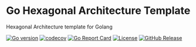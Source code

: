 
# Go Hexagonal Architecture Template

Hexagonal Architecture template for Golang

[![Go version](https://img.shields.io/badge/Go-≥1.24-blue)](https://go.dev/)
[![codecov](https://codecov.io/gh/DeSouzaRafael/go-hexagonal-template/graph/badge.svg?token=Z1GX03OUB2)](https://codecov.io/gh/DeSouzaRafael/go-hexagonal-template)
[![Go Report Card](https://goreportcard.com/badge/github.com/DeSouzaRafael/go-hexagonal-template)](https://goreportcard.com/report/github.com/DeSouzaRafael/go-hexagonal-template)
[![License](https://img.shields.io/github/license/evrone/go-clean-template.svg)](https://github.com/DeSouzaRafael/go-hexagonal-template/blob/main/LICENSE)
[![GitHub Release](https://img.shields.io/github/v/release/DeSouzaRafael/go-hexagonal-template)](https://github.com/DeSouzaRafael/go-hexagonal-template/releases/)